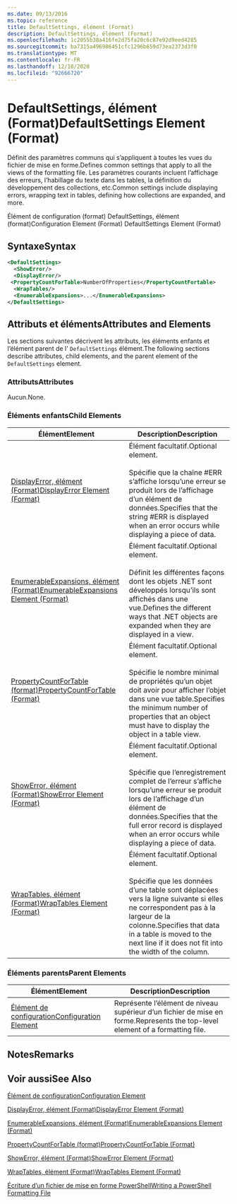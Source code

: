 ```yaml
---
ms.date: 09/13/2016
ms.topic: reference
title: DefaultSettings, élément (Format)
description: DefaultSettings, élément (Format)
ms.openlocfilehash: 1c2055b38a416fe2d75fa20c6c87e92d9eed4285
ms.sourcegitcommit: ba7315a496986451cfc1296b659d73ea2373d3f0
ms.translationtype: MT
ms.contentlocale: fr-FR
ms.lasthandoff: 12/10/2020
ms.locfileid: "92666720"
---
```

# <a name="defaultsettings-element-format"></a><span data-ttu-id="77edb-103">DefaultSettings, élément (Format)</span><span class="sxs-lookup"><span data-stu-id="77edb-103">DefaultSettings Element (Format)</span></span>

<span data-ttu-id="77edb-104">Définit des paramètres communs qui s’appliquent à toutes les vues du fichier de mise en forme.</span><span class="sxs-lookup"><span data-stu-id="77edb-104">Defines common settings that apply to all the views of the formatting file.</span></span> <span data-ttu-id="77edb-105">Les paramètres courants incluent l’affichage des erreurs, l’habillage du texte dans les tables, la définition du développement des collections, etc.</span><span class="sxs-lookup"><span data-stu-id="77edb-105">Common settings include displaying errors, wrapping text in tables, defining how collections are expanded, and more.</span></span>

<span data-ttu-id="77edb-106">Élément de configuration (format) DefaultSettings, élément (format)</span><span class="sxs-lookup"><span data-stu-id="77edb-106">Configuration Element (Format) DefaultSettings Element (Format)</span></span>

## <a name="syntax"></a><span data-ttu-id="77edb-107">Syntaxe</span><span class="sxs-lookup"><span data-stu-id="77edb-107">Syntax</span></span>

```xml
<DefaultSettings>
  <ShowError/>
  <DisplayError/>
 <PropertyCountForTable>NumberOfProperties</PropertyCountFortable>
  <WrapTables/>
  <EnumerableExpansions>...</EnumerableExpansions>
</DefaultSettings>
```

## <a name="attributes-and-elements"></a><span data-ttu-id="77edb-108">Attributs et éléments</span><span class="sxs-lookup"><span data-stu-id="77edb-108">Attributes and Elements</span></span>

<span data-ttu-id="77edb-109">Les sections suivantes décrivent les attributs, les éléments enfants et l’élément parent de l' `DefaultSettings` élément.</span><span class="sxs-lookup"><span data-stu-id="77edb-109">The following sections describe attributes, child elements, and the parent element of the `DefaultSettings` element.</span></span>

### <a name="attributes"></a><span data-ttu-id="77edb-110">Attributs</span><span class="sxs-lookup"><span data-stu-id="77edb-110">Attributes</span></span>

<span data-ttu-id="77edb-111">Aucun.</span><span class="sxs-lookup"><span data-stu-id="77edb-111">None.</span></span>

### <a name="child-elements"></a><span data-ttu-id="77edb-112">Éléments enfants</span><span class="sxs-lookup"><span data-stu-id="77edb-112">Child Elements</span></span>

|<span data-ttu-id="77edb-113">Élément</span><span class="sxs-lookup"><span data-stu-id="77edb-113">Element</span></span>|<span data-ttu-id="77edb-114">Description</span><span class="sxs-lookup"><span data-stu-id="77edb-114">Description</span></span>|
|-------------|-----------------|
|[<span data-ttu-id="77edb-115">DisplayError, élément (Format)</span><span class="sxs-lookup"><span data-stu-id="77edb-115">DisplayError Element (Format)</span></span>](./displayerror-element-format.md)|<span data-ttu-id="77edb-116">Élément facultatif.</span><span class="sxs-lookup"><span data-stu-id="77edb-116">Optional element.</span></span><br /><br /> <span data-ttu-id="77edb-117">Spécifie que la chaîne #ERR s’affiche lorsqu’une erreur se produit lors de l’affichage d’un élément de données.</span><span class="sxs-lookup"><span data-stu-id="77edb-117">Specifies that the string #ERR is displayed when an error occurs while displaying a piece of data.</span></span>|
|[<span data-ttu-id="77edb-118">EnumerableExpansions, élément (Format)</span><span class="sxs-lookup"><span data-stu-id="77edb-118">EnumerableExpansions Element (Format)</span></span>](./enumerableexpansions-element-format.md)|<span data-ttu-id="77edb-119">Élément facultatif.</span><span class="sxs-lookup"><span data-stu-id="77edb-119">Optional element.</span></span><br /><br /> <span data-ttu-id="77edb-120">Définit les différentes façons dont les objets .NET sont développés lorsqu’ils sont affichés dans une vue.</span><span class="sxs-lookup"><span data-stu-id="77edb-120">Defines the different ways that .NET objects are expanded when they are displayed in a view.</span></span>|
|[<span data-ttu-id="77edb-121">PropertyCountForTable (format)</span><span class="sxs-lookup"><span data-stu-id="77edb-121">PropertyCountForTable (Format)</span></span>](./propertycountfortable-element-format.md)|<span data-ttu-id="77edb-122">Élément facultatif.</span><span class="sxs-lookup"><span data-stu-id="77edb-122">Optional element.</span></span><br /><br /> <span data-ttu-id="77edb-123">Spécifie le nombre minimal de propriétés qu’un objet doit avoir pour afficher l’objet dans une vue table.</span><span class="sxs-lookup"><span data-stu-id="77edb-123">Specifies the minimum number of properties that an object must have to display the object in a table view.</span></span>|
|[<span data-ttu-id="77edb-124">ShowError, élément (Format)</span><span class="sxs-lookup"><span data-stu-id="77edb-124">ShowError Element (Format)</span></span>](./showerror-element-format.md)|<span data-ttu-id="77edb-125">Élément facultatif.</span><span class="sxs-lookup"><span data-stu-id="77edb-125">Optional element.</span></span><br /><br /> <span data-ttu-id="77edb-126">Spécifie que l’enregistrement complet de l’erreur s’affiche lorsqu’une erreur se produit lors de l’affichage d’un élément de données.</span><span class="sxs-lookup"><span data-stu-id="77edb-126">Specifies that the full error record is displayed when an error occurs while displaying a piece of data.</span></span>|
|[<span data-ttu-id="77edb-127">WrapTables, élément (Format)</span><span class="sxs-lookup"><span data-stu-id="77edb-127">WrapTables Element (Format)</span></span>](./wraptables-element-format.md)|<span data-ttu-id="77edb-128">Élément facultatif.</span><span class="sxs-lookup"><span data-stu-id="77edb-128">Optional element.</span></span><br /><br /> <span data-ttu-id="77edb-129">Spécifie que les données d’une table sont déplacées vers la ligne suivante si elles ne correspondent pas à la largeur de la colonne.</span><span class="sxs-lookup"><span data-stu-id="77edb-129">Specifies that data in a table is moved to the next line if it does not fit into the width of the column.</span></span>|

### <a name="parent-elements"></a><span data-ttu-id="77edb-130">Éléments parents</span><span class="sxs-lookup"><span data-stu-id="77edb-130">Parent Elements</span></span>

|<span data-ttu-id="77edb-131">Élément</span><span class="sxs-lookup"><span data-stu-id="77edb-131">Element</span></span>|<span data-ttu-id="77edb-132">Description</span><span class="sxs-lookup"><span data-stu-id="77edb-132">Description</span></span>|
|-------------|-----------------|
|[<span data-ttu-id="77edb-133">Élément de configuration</span><span class="sxs-lookup"><span data-stu-id="77edb-133">Configuration Element</span></span>](./configuration-element-format.md)|<span data-ttu-id="77edb-134">Représente l’élément de niveau supérieur d’un fichier de mise en forme.</span><span class="sxs-lookup"><span data-stu-id="77edb-134">Represents the top-level element of a formatting file.</span></span>|

## <a name="remarks"></a><span data-ttu-id="77edb-135">Notes</span><span class="sxs-lookup"><span data-stu-id="77edb-135">Remarks</span></span>

## <a name="see-also"></a><span data-ttu-id="77edb-136">Voir aussi</span><span class="sxs-lookup"><span data-stu-id="77edb-136">See Also</span></span>

[<span data-ttu-id="77edb-137">Élément de configuration</span><span class="sxs-lookup"><span data-stu-id="77edb-137">Configuration Element</span></span>](./configuration-element-format.md)

[<span data-ttu-id="77edb-138">DisplayError, élément (Format)</span><span class="sxs-lookup"><span data-stu-id="77edb-138">DisplayError Element (Format)</span></span>](./displayerror-element-format.md)

[<span data-ttu-id="77edb-139">EnumerableExpansions, élément (Format)</span><span class="sxs-lookup"><span data-stu-id="77edb-139">EnumerableExpansions Element (Format)</span></span>](./enumerableexpansions-element-format.md)

[<span data-ttu-id="77edb-140">PropertyCountForTable (format)</span><span class="sxs-lookup"><span data-stu-id="77edb-140">PropertyCountForTable (Format)</span></span>](./propertycountfortable-element-format.md)

[<span data-ttu-id="77edb-141">ShowError, élément (Format)</span><span class="sxs-lookup"><span data-stu-id="77edb-141">ShowError Element (Format)</span></span>](./showerror-element-format.md)

[<span data-ttu-id="77edb-142">WrapTables, élément (Format)</span><span class="sxs-lookup"><span data-stu-id="77edb-142">WrapTables Element (Format)</span></span>](./wraptables-element-format.md)

[<span data-ttu-id="77edb-143">Écriture d’un fichier de mise en forme PowerShell</span><span class="sxs-lookup"><span data-stu-id="77edb-143">Writing a PowerShell Formatting File</span></span>](./writing-a-powershell-formatting-file.md)
